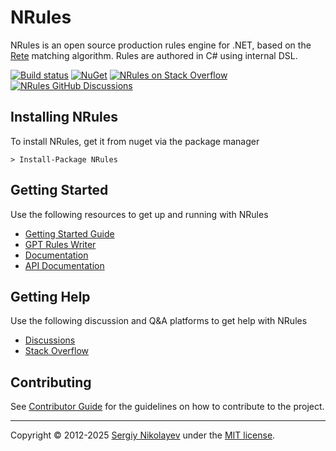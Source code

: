 # NRules

NRules is an open source production rules engine for .NET, based on the [Rete](http://en.wikipedia.org/wiki/Rete_algorithm) matching algorithm. Rules are authored in C# using internal DSL.

[![Build status](https://img.shields.io/appveyor/build/NRules/NRules)](https://ci.appveyor.com/project/NRules/NRules) [![NuGet](https://img.shields.io/nuget/v/NRules)](https://nuget.org/packages/NRules) [![NRules on Stack Overflow](https://img.shields.io/stackexchange/stackoverflow/t/nrules)](http://stackoverflow.com/questions/tagged/nrules) [![NRules GitHub Discussions](https://img.shields.io/github/discussions/NRules/NRules)](https://github.com/NRules/NRules/discussions)

## Installing NRules

To install NRules, get it from nuget via the package manager
```console
> Install-Package NRules
```

## Getting Started

Use the following resources to get up and running with NRules

- [Getting Started Guide](https://nrules.net/articles/getting-started.html)
- [GPT Rules Writer](https://chat.openai.com/g/g-RgoE8sL4r-nrules-rule-writer)
- [Documentation](https://nrules.net/index.html)
- [API Documentation](https://nrules.net/api/index.html)

## Getting Help

Use the following discussion and Q&A platforms to get help with NRules

- [Discussions](https://github.com/NRules/NRules/discussions)
- [Stack Overflow](https://stackoverflow.com/questions/tagged/nrules)

## Contributing

See [Contributor Guide](CONTRIBUTING.md) for the guidelines on how to contribute to the project.

---
Copyright &copy; 2012-2025 [Sergiy Nikolayev](https://github.com/snikolayev) under the [MIT license](LICENSE.txt).
